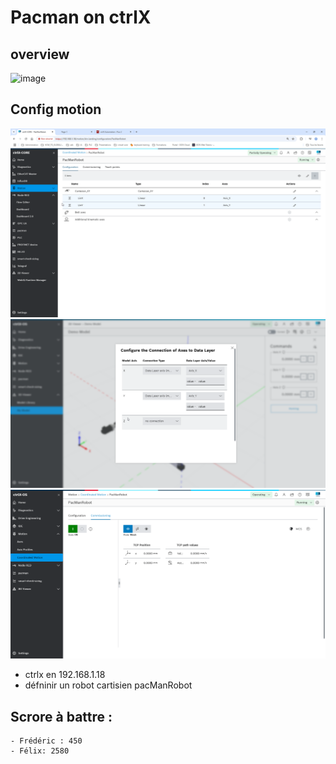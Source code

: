 # Pacman on ctrlX
## overview
![image](/img/demo.gif)

## Config motion
![image](/img/image1.png)
![image](/img/image2.png)
![image](/img/image3.png)

- ctrlx en 192.168.1.18
- défninir un robot cartisien pacManRobot

## Scrore à battre :
    - Frédéric : 450
    - Félix: 2580